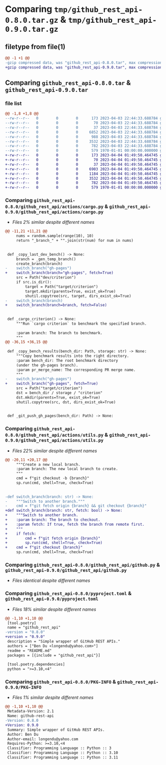 # Comparing `tmp/github_rest_api-0.8.0.tar.gz` & `tmp/github_rest_api-0.9.0.tar.gz`

## filetype from file(1)

```diff
@@ -1 +1 @@
-gzip compressed data, was "github_rest_api-0.8.0.tar", max compression
+gzip compressed data, was "github_rest_api-0.9.0.tar", max compression
```

## Comparing `github_rest_api-0.8.0.tar` & `github_rest_api-0.9.0.tar`

### file list

```diff
@@ -1,8 +1,8 @@
--rw-r--r--   0        0        0      173 2023-04-03 22:44:33.688784 github_rest_api-0.8.0/README.md
--rw-r--r--   0        0        0       70 2023-04-03 22:44:33.688784 github_rest_api-0.8.0/github_rest_api/__init__.py
--rw-r--r--   0        0        0       37 2023-04-03 22:44:33.688784 github_rest_api-0.8.0/github_rest_api/actions/__init__.py
--rw-r--r--   0        0        0     6852 2023-04-03 22:44:33.688784 github_rest_api-0.8.0/github_rest_api/actions/cargo.py
--rw-r--r--   0        0        0      988 2023-04-03 22:44:33.688784 github_rest_api-0.8.0/github_rest_api/actions/utils.py
--rw-r--r--   0        0        0     3532 2023-04-03 22:44:33.688784 github_rest_api-0.8.0/github_rest_api/github.py
--rw-r--r--   0        0        0      782 2023-04-03 22:44:33.688784 github_rest_api-0.8.0/pyproject.toml
--rw-r--r--   0        0        0      579 1970-01-01 00:00:00.000000 github_rest_api-0.8.0/PKG-INFO
+-rw-r--r--   0        0        0      173 2023-04-04 01:49:50.464745 github_rest_api-0.9.0/README.md
+-rw-r--r--   0        0        0       70 2023-04-04 01:49:50.464745 github_rest_api-0.9.0/github_rest_api/__init__.py
+-rw-r--r--   0        0        0       37 2023-04-04 01:49:50.464745 github_rest_api-0.9.0/github_rest_api/actions/__init__.py
+-rw-r--r--   0        0        0     6903 2023-04-04 01:49:50.464745 github_rest_api-0.9.0/github_rest_api/actions/cargo.py
+-rw-r--r--   0        0        0     1184 2023-04-04 01:49:50.464745 github_rest_api-0.9.0/github_rest_api/actions/utils.py
+-rw-r--r--   0        0        0     3532 2023-04-04 01:49:50.464745 github_rest_api-0.9.0/github_rest_api/github.py
+-rw-r--r--   0        0        0      782 2023-04-04 01:49:50.464745 github_rest_api-0.9.0/pyproject.toml
+-rw-r--r--   0        0        0      579 1970-01-01 00:00:00.000000 github_rest_api-0.9.0/PKG-INFO
```

### Comparing `github_rest_api-0.8.0/github_rest_api/actions/cargo.py` & `github_rest_api-0.9.0/github_rest_api/actions/cargo.py`

 * *Files 2% similar despite different names*

```diff
@@ -11,21 +11,21 @@
     nums = random.sample(range(10), 10)
     return "_branch_" + "".join(str(num) for num in nums)
 
 
 def _copy_last_dev_bench() -> None:
     branch = _gen_temp_branch()
     create_branch(branch)
-    switch_branch("gh-pages")
+    switch_branch(branch="gh-pages", fetch=True)
     src = Path("dev/criterion")
     if src.is_dir():
         target = Path("target/criterion")
         target.mkdir(parents=True, exist_ok=True)
         shutil.copytree(src, target, dirs_exist_ok=True)
-    switch_branch(branch)
+    switch_branch(branch=branch, fetch=False)
 
 
 def _cargo_criterion() -> None:
     """Run `cargo criterion` to benchmark the specified branch.
 
     :param branch: The branch to benchmark.
     """
@@ -36,15 +36,15 @@
 
 def _copy_bench_results(bench_dir: Path, storage: str) -> None:
     """Copy benchmark results into the right directory.
     :param bench_dir: The root benchmark directory
     (under the gh-pages branch).
     :param pr_merge_name: The corresponding PR merge name.
     """
-    switch_branch("gh-pages")
+    switch_branch("gh-pages", fetch=True)
     src = Path("target/criterion")
     dst = bench_dir / storage / "criterion"
     dst.mkdir(parents=True, exist_ok=True)
     shutil.copytree(src, dst, dirs_exist_ok=True)
 
 
 def _git_push_gh_pages(bench_dir: Path) -> None:
```

### Comparing `github_rest_api-0.8.0/github_rest_api/actions/utils.py` & `github_rest_api-0.9.0/github_rest_api/actions/utils.py`

 * *Files 22% similar despite different names*

```diff
@@ -20,11 +20,17 @@
     """Create a new local branch.
     :param branch: The new local branch to create.
     """
     cmd = f"git checkout -b {branch}"
     sp.run(cmd, shell=True, check=True)
 
 
-def switch_branch(branch: str) -> None:
-    """Switch to another branch."""
-    cmd = f"git fetch origin {branch} && git checkout {branch}"
+def switch_branch(branch: str, fetch: bool) -> None:
+    """Switch to another branch.
+    :param branch: The branch to checkout.
+    :param fetch: If true, fetch the branch from remote first.
+    """
+    if fetch:
+        cmd = f"git fetch origin {branch}"
+        sp.run(cmd, shell=True, check=True)
+    cmd = f"git checkout {branch}"
     sp.run(cmd, shell=True, check=True)
```

### Comparing `github_rest_api-0.8.0/github_rest_api/github.py` & `github_rest_api-0.9.0/github_rest_api/github.py`

 * *Files identical despite different names*

### Comparing `github_rest_api-0.8.0/pyproject.toml` & `github_rest_api-0.9.0/pyproject.toml`

 * *Files 18% similar despite different names*

```diff
@@ -1,10 +1,10 @@
 [tool.poetry]
 name = "github_rest_api"
-version = "0.8.0"
+version = "0.9.0"
 description = "Simple wrapper of GitHub REST APIs."
 authors = ["Ben Du <longendu@yahoo.com>"]
 readme = "README.md"
 packages = [{include = "github_rest_api"}]
 
 [tool.poetry.dependencies]
 python = ">=3.10,<4"
```

### Comparing `github_rest_api-0.8.0/PKG-INFO` & `github_rest_api-0.9.0/PKG-INFO`

 * *Files 1% similar despite different names*

```diff
@@ -1,10 +1,10 @@
 Metadata-Version: 2.1
 Name: github-rest-api
-Version: 0.8.0
+Version: 0.9.0
 Summary: Simple wrapper of GitHub REST APIs.
 Author: Ben Du
 Author-email: longendu@yahoo.com
 Requires-Python: >=3.10,<4
 Classifier: Programming Language :: Python :: 3
 Classifier: Programming Language :: Python :: 3.10
 Classifier: Programming Language :: Python :: 3.11
```

